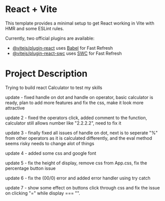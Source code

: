 # React + Vite

This template provides a minimal setup to get React working in Vite with HMR and some ESLint rules.

Currently, two official plugins are available:

- [@vitejs/plugin-react](https://github.com/vitejs/vite-plugin-react/blob/main/packages/plugin-react/README.md) uses [Babel](https://babeljs.io/) for Fast Refresh
- [@vitejs/plugin-react-swc](https://github.com/vitejs/vite-plugin-react-swc) uses [SWC](https://swc.rs/) for Fast Refresh

# Project Description

Trying to build react Calculator to test my skills

update - fixed handle on dot and handle on operator, basic calculator is ready, plan to add more features and fix the css, make it look more attractive

update 2 - fixed the operators click, added comment to the function, calculator still allows number like "2.2.2.2", need to fix it

update 3 - finally fixed all issues of handle on dot, next is to seperate "%" from other operators as it is calculated differently, and the eval method seems risky needs to change alot of things

update 4 - added some css and google font

update 5 - fix the height of display, remove css from App.css, fix the percentage button issue

update 6 - fix the (00/0) error and added error handler using try catch

update 7 - show some effect on buttons click through css and fix the issue on clicking "=" while display === "".
